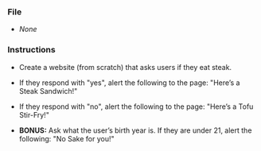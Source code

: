 ### File

* *None*

### Instructions

* Create a website (from scratch) that asks users if they eat steak.

* If they respond with "yes", alert the following to the page: "Here’s a Steak Sandwich!"

* If they respond with "no", alert the following to the page: "Here’s a Tofu Stir-Fry!"

* **BONUS:** Ask what the user’s birth year is. If they are under 21, alert the following: "No Sake for you!"
